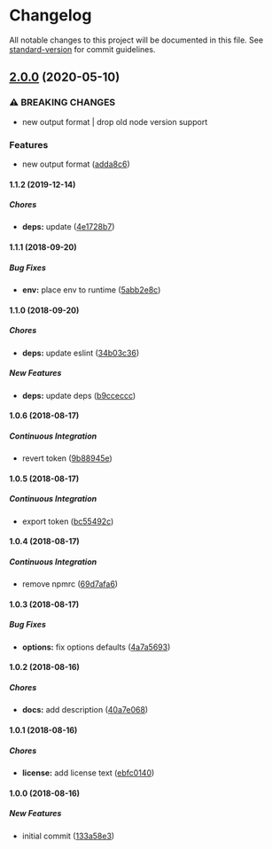 # Changelog

All notable changes to this project will be documented in this file. See [standard-version](https://github.com/conventional-changelog/standard-version) for commit guidelines.

## [2.0.0](https://gitlab.com/m03geek/fastify-status/compare/v1.1.2...v2.0.0) (2020-05-10)

### ⚠ BREAKING CHANGES

- new output format | drop old node version support

### Features

- new output format ([adda8c6](https://gitlab.com/m03geek/fastify-status/commit/adda8c60ef84f63f156cdab04552dd77ce8bf1f1))

#### 1.1.2 (2019-12-14)

##### Chores

- **deps:** update ([4e1728b7](https://github.com/SkeLLLa/fastify-status/commit/4e1728b7c344fe5ff7c85ee1f15e726031fc3b53))

#### 1.1.1 (2018-09-20)

##### Bug Fixes

- **env:** place env to runtime ([5abb2e8c](https://github.com/SkeLLLa/fastify-status/commit/5abb2e8c04ca4c73496d2339dc53a02db09bd6a8))

#### 1.1.0 (2018-09-20)

##### Chores

- **deps:** update eslint ([34b03c36](https://github.com/SkeLLLa/fastify-status/commit/34b03c369c1dab1d1c987f6dcbe379bb7fadbaaa))

##### New Features

- **deps:** update deps ([b9cceccc](https://github.com/SkeLLLa/fastify-status/commit/b9cceccc1ec672253c99f3ae65fe6f651db03d72))

#### 1.0.6 (2018-08-17)

##### Continuous Integration

- revert token ([9b88945e](https://github.com/SkeLLLa/fastify-status/commit/9b88945ee670230f13db7c5e800636c4146c289c))

#### 1.0.5 (2018-08-17)

##### Continuous Integration

- export token ([bc55492c](https://github.com/SkeLLLa/fastify-status/commit/bc55492c8b7f9e8addfaa101cc6c4cf6abd8e0c2))

#### 1.0.4 (2018-08-17)

##### Continuous Integration

- remove npmrc ([69d7afa6](https://github.com/SkeLLLa/fastify-status/commit/69d7afa6d3a23b907f37ec40c45d397a9d7b6857))

#### 1.0.3 (2018-08-17)

##### Bug Fixes

- **options:** fix options defaults ([4a7a5693](https://github.com/SkeLLLa/fastify-status/commit/4a7a5693f5c63cdc8b0991a4f5d1ecd3d3a4f477))

#### 1.0.2 (2018-08-16)

##### Chores

- **docs:** add description ([40a7e068](https://github.com/SkeLLLa/fastify-status/commit/40a7e068f62340a1fed6d7c980145c938848c571))

#### 1.0.1 (2018-08-16)

##### Chores

- **license:** add license text ([ebfc0140](https://github.com/SkeLLLa/fastify-status/commit/ebfc01401dadd8e2cdb5e3b9bfdfa1276f02d518))

#### 1.0.0 (2018-08-16)

##### New Features

- initial commit ([133a58e3](https://github.com/SkeLLLa/fastify-status/commit/133a58e38fc760b39e1a8b69a889d56045dbe5fb))
